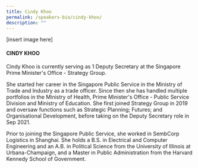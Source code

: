 ```yaml
---
title: Cindy Khoo
permalink: /speakers-bio/cindy-khoo/
description: ""
---
```


[insert image here]

#### CINDY KHOO

Cindy Khoo is currently serving as 1 Deputy Secretary at the Singapore Prime Minister's Office - Strategy Group.  
  
She started her career in the Singapore Public Service in the Ministry of Trade and Industry as a trade officer. Since then she has handled multiple portfolios in the Ministry of Health, Prime Minister's Office - Public Service Division and Ministry of Education. She first joined Strategy Group in 2019 and oversaw functions such as Strategic Planning; Futures; and Organisational Development, before taking on the Deputy Secretary role in Sep 2021.  
  
Prior to joining the Singapore Public Service, she worked in SembCorp Logistics in Shanghai. She holds a B.S. in Electrical and Computer Engineering and an A.B. in Political Science from the University of Illinois at Urbana-Champaign, and a Master in Public Administration from the Harvard Kennedy School of Government.